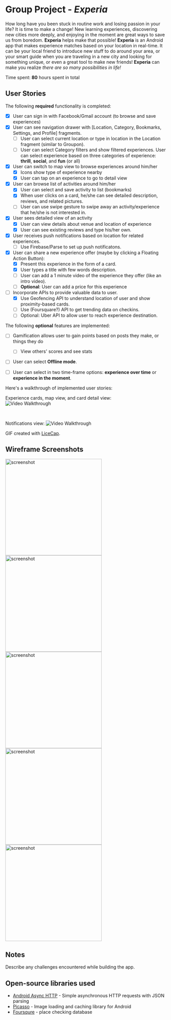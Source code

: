 # Group Project - *Experia*

How long have you been stuck in routine work and losing passion in your life? It is time to make a change! New learning experiences, discovering new cities more deeply, and enjoying in the moment are great ways to save us from boredom. **Experia** helps make that possible! **Experia** is an Android app that makes experience matches based on your location in real-time. It can be your local friend to introduce new stuff to do around your area, or your smart guide when you are traveling in a new city and looking for something unique, or even a great tool to make new friends! **Experia** can make you realize *there are so many possibilities in life!*

Time spent: **80** hours spent in total

## User Stories

The following **required** functionality is completed:
* [x] User can sign in with Facebook/Gmail account (to browse and save experiences)
* [x] User can see navigation drawer with [Location, Category, Bookmarks, Settings, and Profile] fragments.
  * [ ] User can select current location or type in location in the Location fragment (similar to Groupon).
  * [ ] User can select Category filters and show filtered experiences. User can select experience based on three categories of experience: **thrill**, **social**, and **fun** (or all)
* [x] User can switch to map view to browse experiences around him/her
  * [x] Icons show type of experience nearby
  * [x] User can tap on an experience to go to detail view
* [x] User can browse list of activities around him/her 
  * [x] User can select and save activity to list (bookmarks)
  * [x] When user clicks on a card, he/she can see detailed description, reviews, and related pictures.
  * [ ] User can use swipe gesture to swipe away an activity/experience that he/she is not interested in.
* [x] User sees detailed view of an activity
    * [x] User can view details about venue and location of experience
    * [x] User can see existing reviews and type his/her own.
* [x] User receives push notifications based on location for related experiences.
  * [ ] Use Firebase/Parse to set up push notificatons.
* [x] User can share a new experience offer (maybe by clicking a Floating Action Button):
  * [x] Present this experience in the form of a card.
  * [x] User types a title with few words description.
  * [ ] User can add a 1 minute video of the experience they offer (like an intro video).
  * [ ] **Optional**: User can add a price for this experience
* [ ] Incorporate APIs to provide valuable data to user.
  * [x] Use Geofencing API to understand location of user and show proximity-based cards.
  * [ ] Use (Foursquare?) API to get trending data on checkins.
  * [ ] Optional: Uber API to allow user to reach experience destination.

The following **optional** features are implemented:
* [ ] Gamification allows user to gain points based on posts they make, or things they do
  * [ ] View others' scores and see stats
* [ ] User can select **Offline mode**.
* [ ] User can select in two time-frame options: **experience over time** or **experience in the moment**.


Here's a walkthrough of implemented user stories:

Experience cards, map view, and card detail view: 
<br>
<img src='https://github.com/rambled/experia/blob/master/experia_demo_sprint2.gif' title='Video Walkthrough' width='' alt='Video Walkthrough' />

<br>

Notifications view:
<img src='http://imgur.com/uPVzIeu.gif' title='Video Walkthrough' width='' alt='Video Walkthrough' />

GIF created with [LiceCap](http://www.cockos.com/licecap/).

## Wireframe Screenshots

<img src='http://i.imgur.com/QShMttl.jpg' title='screenshot' width="300" alt='screenshot' />
<img src='http://i.imgur.com/3skAsn9.jpg' title='screenshot' width="300" alt='screenshot' />
<img src='http://i.imgur.com/BF2KC2V.jpg' title='screenshot' width="300" alt='screenshot' />
<img src='http://i.imgur.com/zlz0zJt.jpg' title='screenshot' width="300" alt='screenshot' />
<img src='http://i.imgur.com/fCmK1mO.jpg' title='screenshot' width="300" alt='screenshot' />



## Notes

Describe any challenges encountered while building the app.

## Open-source libraries used

- [Android Async HTTP](https://github.com/loopj/android-async-http) - Simple asynchronous HTTP requests with JSON parsing
- [Picasso](http://square.github.io/picasso/) - Image loading and caching library for Android
- [Foursqure](https://developer.foursquare.com/) - place checking database



